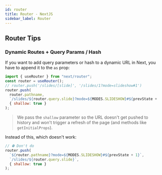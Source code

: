 ```yaml
---
id: router
title: Router - NextJS
sidebar_label: Router
---
```


## Router Tips

### Dynamic Routes + Query Params / Hash

If you want to add query parameters or hash to a dynamic URL in Next, you have to append it to the `as` prop:

```js
import { useRouter } from "next/router";
const router = useRouter();
// router.push('/slides/[slide]', '/slides/1?mode=slideshow#1')
router.push(
  router.pathname,
  `/slides/${router.query.slide}?mode=${MODES.SLIDESHOW}#${prevState + 1}`,
  { shallow: true }
);
```

> We pass the `shallow` parameter so the URL doesn't get pushed to history and won't trigger a refresh of the page (and methods like `getInitialProps`).

Instead of this, which doesn't work:

```js
// ⛔️ Don't do
router.push(
  `${router.pathname}?mode=${MODES.SLIDESHOW}#${prevState + 1}`,
  `/slides/${router.query.slide}`,
  { shallow: true }
);
```
